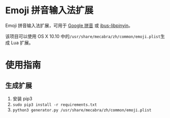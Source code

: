 # Emoji 拼音输入法扩展

Emoji 拼音输入法扩展，可用于 [Google 拼音](http://www.google.com/intl/zh-CN/ime/pinyin/) 或 [ibus-libpinyin](https://github.com/epico/ibus-libpinyin)。

该项目可以使用 OS X 10.10 中的`/usr/share/mecabra/zh/common/emoji.plist`生成 Lua 扩展。

# 使用指南

## 生成扩展

1. 安装 pip3
2. `sudo pip3 install -r requirements.txt`
3. `python3 generator.py /usr/share/mecabra/zh/common/emoji.plist`
